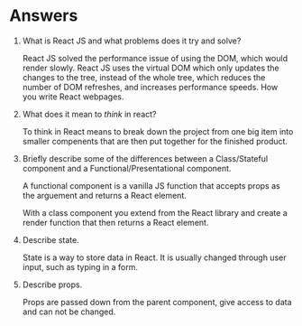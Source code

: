 # Answers

1.  What is React JS and what problems does it try and solve?

    React JS solved the performance issue of using the DOM, which would render slowly. React JS uses the virtual DOM which only updates the changes to the tree, instead of the whole tree, which reduces the number of DOM refreshes, and increases performance speeds. How you write React webpages.

2.  What does it mean to _think_ in react?

    To think in React means to break down the project from one big item into smaller compenents that are then put together for the finished product.

3.  Briefly describe some of the differences between a Class/Stateful component and a Functional/Presentational component.

    A functional component is a vanilla JS function that accepts props as the arguement and returns a React element.

    With a class component you extend from the React library and create a render function that then returns a React element.

4.  Describe state.

    State is a way to store data in React. It is usually changed through user input, such as typing in a form.

5.  Describe props.

    Props are passed down from the parent component, give access to data and can not be changed.
